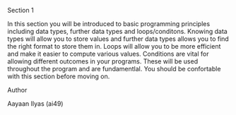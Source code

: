 Section 1

In this section you will be introduced to basic programming principles including data types, further data types and loops/conditons. Knowing data types will allow you to store values and further data types allows you to find the right format to store them in. Loops will allow you to be more efficient and make it easier to compute various values. Conditions are vital for allowing different outcomes in your programs. These will be used throughout the program and are fundamentlal. You should be confortable with this section before moving on.

Author

Aayaan Ilyas (ai49)
